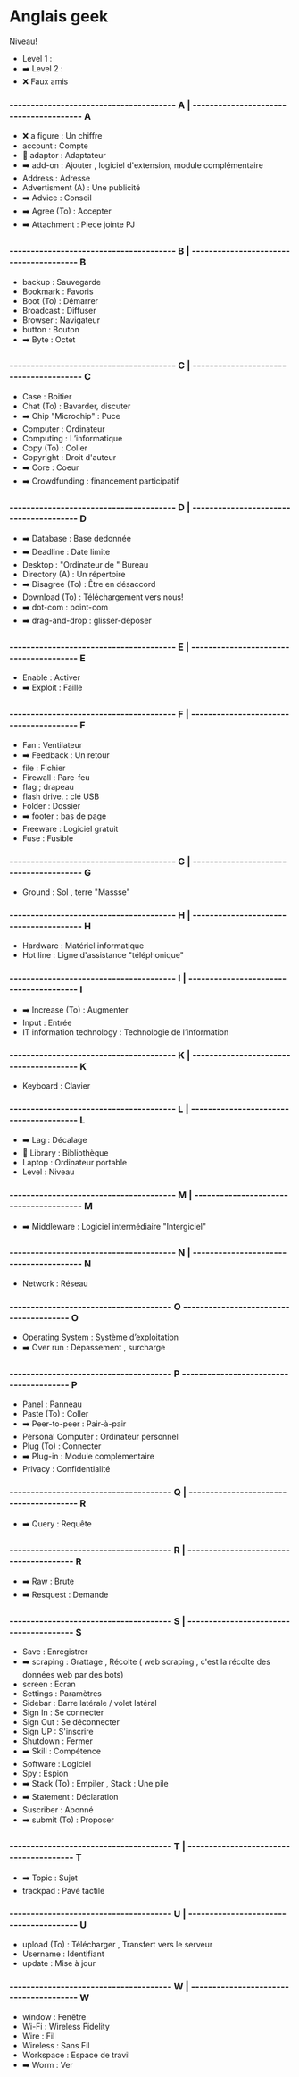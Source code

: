 # Anglais geek

Niveau!
* Level 1 :
* ➡️ Level 2 :
* ❌ Faux amis     


### ---------------------------------------   A                   |    ---------------------------------------                                                 A 
* ❌                                                                   a figure       :    Un chiffre                              
* account           :   Compte
* 🎈                                                                 adaptor            :    Adaptateur
* ➡️                                                                 add-on             :    Ajouter , logiciel d'extension, module complémentaire
* Address            :    Adresse
* Advertisment (A)  :   Une publicité
* ➡️                                                                 Advice             :    Conseil
* ➡️                                                                 Agree (To)         :    Accepter  
* ➡️                                                                 Attachment         :    Piece jointe PJ

### ---------------------------------------   B                   |    ---------------------------------------                                                 B 
* backup            :   Sauvegarde
* Bookmark          :   Favoris
* Boot (To)         :   Démarrer
* Broadcast         :   Diffuser
* Browser           :   Navigateur
* button            :   Bouton
* ➡️                                                                  Byte             :    Octet

### ---------------------------------------   C                   |    ---------------------------------------                                                 C
* Case              :   Boitier
* Chat (To)         :   Bavarder, discuter
* ➡️                                                                  Chip  "Microchip" :   Puce
* Computer          :   Ordinateur
* Computing         :   L’informatique
* Copy (To)         :   Coller
* Copyright         :   Droit d'auteur
* ➡️                                                                 Core               :    Coeur
* ➡️                                                                 Crowdfunding       :    financement participatif

### ---------------------------------------   D                   |    ---------------------------------------                                                 D
* ➡️                                                                 Database           :    Base dedonnée  
* ➡️                                                                 Deadline           :    Date limite
* Desktop           :   "Ordinateur de " Bureau
* Directory (A)     :   Un répertoire
* ➡️                                                                 Disagree (To)      :    Être en désaccord
* Download (To)     :   Téléchargement vers nous!
* ➡️                                                                 dot-com            :    point-com 
* ➡️                                                                 drag-and-drop      :    glisser-déposer

### ---------------------------------------   E                   |    ---------------------------------------                                                 E 
* Enable            :   Activer
* ➡️                                                                  Exploit           :   Faille           

### ---------------------------------------   F                   |    ---------------------------------------                                                 F 
* Fan               :   Ventilateur
* ➡️                                                                  Feedback          :     Un retour
* file              :   Fichier
* Firewall          :   Pare-feu
* flag              ;   drapeau
* flash drive.      :   clé USB
* Folder            :   Dossier
* ➡️                                                                  footer            :    bas de page
* Freeware          :   Logiciel gratuit
* Fuse              :   Fusible

### ---------------------------------------   G                   |    ---------------------------------------                                                 G
* Ground           :   Sol , terre "Massse"

### ---------------------------------------   H                   |    ---------------------------------------                                                 H
* Hardware          :   Matériel informatique 
* Hot line          :   Ligne d'assistance "téléphonique"

### ---------------------------------------   I                   |    ---------------------------------------                                                 I 
* ➡️ Increase (To)  :   Augmenter
* Input              :   Entrée
* IT information technology  :  Technologie de l’information

### ---------------------------------------   K                   |    ---------------------------------------                                                 K 
* Keyboard          :   Clavier

### ---------------------------------------   L                   |    ---------------------------------------                                                 L 
* ➡️                                                                  Lag               :  Décalage
* 🎈                                                                  Library           :  Bibliothèque
* Laptop            :   Ordinateur portable
* Level             :   Niveau

### ---------------------------------------   M                   |    ---------------------------------------                                                 M 
* ➡️                                                                  Middleware        :  Logiciel intermédiaire "Intergiciel"

### ---------------------------------------   N                   |    ---------------------------------------                                                 N 
* Network          :   Réseau

### --------------------------------------    O                        ---------------------------------------                                                 O
* Operating System  :   Système d’exploitation
* ➡️                                                                  Over run         :  Dépassement , surcharge       

### --------------------------------------    P                        ---------------------------------------                                                 P
* Panel             :   Panneau
* Paste (To)        :   Coller
* ➡️                                                                  Peer-to-peer       : Pair-à-pair
* Personal Computer :   Ordinateur personnel
* Plug (To)         :   Connecter
* ➡️                                                                  Plug-in            : Module complémentaire
* Privacy           :   Confidentialité

### --------------------------------------    Q                   |    ---------------------------------------                                                 R
* ➡️                                                                  Query              : Requête 

### --------------------------------------    R                   |    ---------------------------------------                                                 R
* ➡️                                                                  Raw                : Brute
* ➡️                                                                  Resquest           : Demande  

### --------------------------------------    S                   |    ---------------------------------------                                                 S
* Save              :   Enregistrer
* ➡️                                                                  scraping           : Grattage , Récolte ( web scraping , c'est la récolte des données web par des bots)
* screen            :   Ecran
* Settings          :   Paramètres
* Sidebar           :   Barre latérale / volet latéral
* Sign In           :   Se connecter
* Sign Out          :   Se déconnecter
* Sign UP           :   S'inscrire
* Shutdown          :   Fermer
* ➡️                                                                 Skill             :   Compétence 
* Software          :   Logiciel
* Spy               :   Espion
* ➡️                                                                 Stack (To)        :   Empiler , Stack :  Une pile
* ➡️                                                                 Statement         :   Déclaration
* Suscriber         :   Abonné
*  ➡️                                                                submit (To)       :   Proposer           

### --------------------------------------    T                   |    ---------------------------------------                                                 T
* ➡️                                                                 Topic             :   Sujet
* trackpad          :   Pavé tactile 

### --------------------------------------    U                   |    ---------------------------------------                                                 U
* upload (To)       :   Télécharger , Transfert vers le serveur 
* Username          :   Identifiant
* update            :   Mise à jour

### --------------------------------------    W                   |    ---------------------------------------                                                 W
* window            :   Fenêtre
* Wi-Fi             :   Wireless Fidelity
* Wire              :   Fil
* Wireless          :   Sans Fil
* Workspace         :   Espace de travil
* ➡️                                                                 Worm              :   Ver
